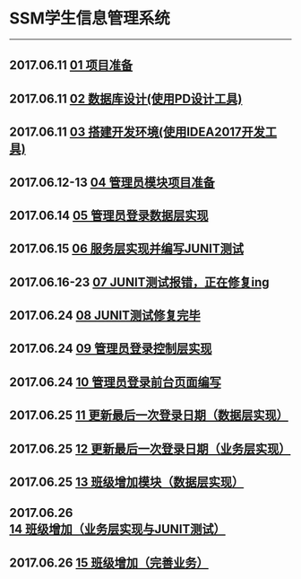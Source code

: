 # SSM学生信息管理系统  

---

## 2017.06.11 [01 项目准备](./docs/01Project_begin.md#eslint)  

## 2017.06.11 [02 数据库设计(使用PD设计工具)](./docs/02Database_design.md#eslint)  

## 2017.06.11 [03 搭建开发环境(使用IDEA2017开发工具)](./docs/03Build_environment.md#eslint)  

## 2017.06.12-13 [04 管理员模块项目准备](./docs/04Admin_begin.md#eslint)

## 2017.06.14 [05 管理员登录数据层实现](./docs/05Admin_login.md#eslint)

## 2017.06.15 [06 服务层实现并编写JUNIT测试](./docs/06Server_junit.md#eslint)

## 2017.06.16-23 [07 JUNIT测试报错，正在修复ing](./docs/07junit_error.md#eslint)

## 2017.06.24 [08 JUNIT测试修复完毕](#)

## 2017.06.24 [09 管理员登录控制层实现](./docs/09Admin_login_control.md#eslint)

## 2017.06.24 [10 管理员登录前台页面编写](./docs/10Admin_login_front_end.md#eslint)  

## 2017.06.25 [11 更新最后一次登录日期（数据层实现）](./docs/11update_last_login_date（data）.md#eslint)  

## 2017.06.25 [12 更新最后一次登录日期（业务层实现）](./docs/12update_last_login_date（bussiness）.md#eslint)  

## 2017.06.25 [13 班级增加模块（数据层实现）](./docs/13class_add（data）.md#eslint)  

## 2017.06.26 [14 班级增加（业务层实现与JUNIT测试）](./docs/14class_add（bussiness_and_junit）.md#eslint)  

## 2017.06.26 [15 班级增加（完善业务）](./docs/15class_add（Perfect_business）.md#eslint)  